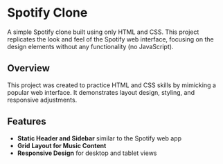 # Spotify Clone

A simple Spotify clone built using only HTML and CSS. This project replicates the look and feel of the Spotify web interface, focusing on the design elements without any functionality (no JavaScript).

## Overview

This project was created to practice HTML and CSS skills by mimicking a popular web interface. It demonstrates layout design, styling, and responsive adjustments.

## Features

- **Static Header and Sidebar** similar to the Spotify web app
- **Grid Layout for Music Content**
- **Responsive Design** for desktop and tablet views

